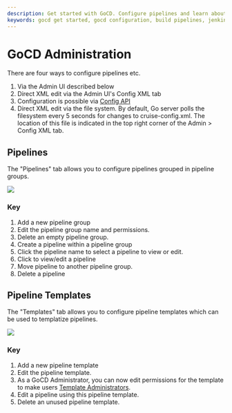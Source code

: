 ```yaml
---
description: Get started with GoCD. Configure pipelines and learn about pipeline templates.
keywords: gocd get started, gocd configuration, build pipelines, jenkins, configure pipelines, config as code, pipeline templates
---
```



# GoCD Administration

There are four ways to configure pipelines etc.

1.  Via the Admin UI described below
2.  Direct XML edit via the Admin UI's Config XML tab
3.  Configuration is possible via [Config API](https://api.gocd.org/current/#pipeline-config)
4.  Direct XML edit via the file system. By default, Go server polls the filesystem every 5 seconds for changes to cruise-config.xml. The location of this file is indicated in the top right corner of the Admin \> Config XML tab.

## Pipelines

The "Pipelines" tab allows you to configure pipelines grouped in pipeline groups.

![](../../images/pipeline_groups.png)

### Key

1.  Add a new pipeline group
2.  Edit the pipeline group name and permissions.
3.  Delete an empty pipeline group.
4.  Create a pipeline within a pipeline group
5.  Click the pipeline name to select a pipeline to view or edit.
6.  Click to view/edit a pipeline
7.  Move pipeline to another pipeline group.
8.  Delete a pipeline

## Pipeline Templates

The "Templates" tab allows you to configure pipeline templates which can be used to templatize pipelines.

![](../../images/pipeline_templates.png)

### Key

1.  Add a new pipeline template
2.  Edit the pipeline template.
3.  As a GoCD Administrator, you can now edit permissions for the template to make users [Template Administrators](../../configuration/dev_authorization.html#template-admin).
4.  Edit a pipeline using this pipeline template.
5.  Delete an unused pipeline template.

